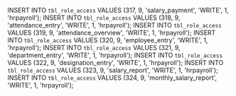 INSERT INTO `tbl_role_access` VALUES (317, 9, 'salary_payment', 'WRITE', 1, 'hrpayroll');
INSERT INTO `tbl_role_access` VALUES (318, 9, 'attendance_entry', 'WRITE', 1, 'hrpayroll');
INSERT INTO `tbl_role_access` VALUES (319, 9, 'attendance_overview', 'WRITE', 1, 'hrpayroll');
INSERT INTO `tbl_role_access` VALUES (320, 9, 'employee_entry', 'WRITE', 1, 'hrpayroll');
INSERT INTO `tbl_role_access` VALUES (321, 9, 'department_entry', 'WRITE', 1, 'hrpayroll');
INSERT INTO `tbl_role_access` VALUES (322, 9, 'designation_entry', 'WRITE', 1, 'hrpayroll');
INSERT INTO `tbl_role_access` VALUES (323, 9, 'salary_report', 'WRITE', 1, 'hrpayroll');
INSERT INTO `tbl_role_access` VALUES (324, 9, 'monthly_salary_report', 'WRITE', 1, 'hrpayroll');
